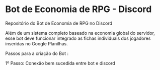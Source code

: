 # Bot de Economia de RPG - Discord
 Repositório do Bot de Economia de RPG no Discord

 Além de um sistema completo baseado na economia global do servidor, esse bot deve funcionar integrado as fichas individuais dos jogadores inseridas no Google Planilhas.

Passos para a criação do Bot :

1º Passo: Conexão bem sucedida entre bot e discord
